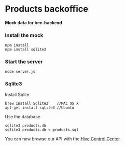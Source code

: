 #  Products backoffice 
#### Mock data for bee-backend

### Install the mock
```
npm install
npm install sqlite3
```

### Start the server
```
node server.js
```

### Sqlite3
Install Sqlite
```
brew install Sqlite3 	//MAC OS X
apt-get install sqlite3 //Ubuntu
```

Use the database
```
sqlite3 products.db
sqlite3 products.db < products.sql
```

You can now browse our API with the [Hive Control Center](https://github.com/beesearch/H2C)
